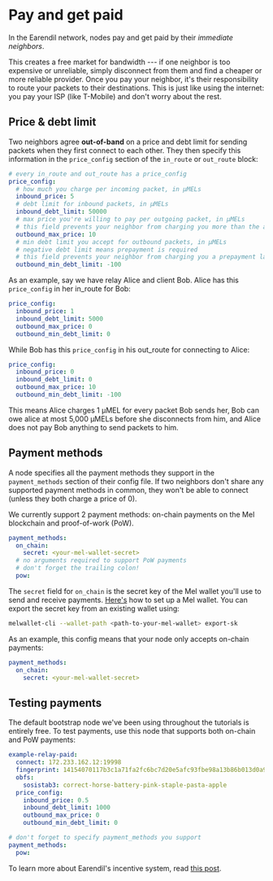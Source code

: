 # Pay and get paid

In the Earendil network, nodes pay and get paid by their _immediate neighbors_.

This creates a free market for bandwidth --- if one neighbor is too expensive or unreliable, simply disconnect from them and find a cheaper or more reliable provider. Once you pay your neighbor, it's their responsibility to route your packets to their destinations. This is just like using the internet: you pay your ISP (like T-Mobile) and don't worry about the rest.

## Price & debt limit

Two neighbors agree **out-of-band** on a price and debt limit for sending packets when they first connect to each other. They then specify this information in the `price_config` section of the `in_route` or `out_route` block:

```yaml
# every in_route and out_route has a price_config
price_config:
  # how much you charge per incoming packet, in µMELs
  inbound_price: 5
  # debt limit for inbound packets, in µMELs
  inbound_debt_limit: 50000
  # max price you're willing to pay per outgoing packet, in µMELs
  # this field prevents your neighbor from charging you more than the agreed amount
  outbound_max_price: 10
  # min debt limit you accept for outbound packets, in µMELs
  # negative debt limit means prepayment is required
  # this field prevents your neighbor from charging you a prepayment larger than the agreed amount
  outbound_min_debt_limit: -100
```

As an example, say we have relay Alice and client Bob. Alice has this `price_config` in her in_route for Bob:

```yaml
price_config:
  inbound_price: 1
  inbound_debt_limit: 5000
  outbound_max_price: 0
  outbound_min_debt_limit: 0
```

While Bob has this `price_config` in his out_route for connecting to Alice:

```yaml
price_config:
  inbound_price: 0
  inbound_debt_limit: 0
  outbound_max_price: 10
  outbound_min_debt_limit: -100
```

This means Alice charges 1 µMEL for every packet Bob sends her, Bob can owe alice at most 5,000 µMELs before she disconnects from him, and Alice does not pay Bob anything to send packets to him.

## Payment methods

A node specifies all the payment methods they support in the `payment_methods` section of their config file. If two neighbors don't share any supported payment methods in common, they won't be able to connect (unless they both charge a price of 0).

We currently support 2 payment methods: on-chain payments on the Mel blockchain and proof-of-work (PoW).

```yaml
payment_methods:
  on_chain:
    secret: <your-mel-wallet-secret>
  # no arguments required to support PoW payments
  # don't forget the trailing colon!
  pow:
```

The `secret` field for `on_chain` is the secret key of the Mel wallet you'll use to send and receive payments. [Here's](https://docs.melproject.org/developer-guides/using-wallets) how to set up a Mel wallet. You can export the secret key from an existing wallet using:

```bash
melwallet-cli --wallet-path <path-to-your-mel-wallet> export-sk
```

As an example, this config means that your node only accepts on-chain payments:

```yaml
payment_methods:
  on_chain:
    secret: <your-mel-wallet-secret>
```

## Testing payments

The default bootstrap node we've been using throughout the tutorials is entirely free. To test payments, use this node that supports both on-chain and PoW payments:

```yaml
example-relay-paid:
  connect: 172.233.162.12:19998
  fingerprint: 14154070117b3c1a71fa2fc6bc7d20e5afc93fbe98a13b86b013d0a91215f74f
  obfs:
    sosistab3: correct-horse-battery-pink-staple-pasta-apple
  price_config:
    inbound_price: 0.5
    inbound_debt_limit: 1000
    outbound_max_price: 0
    outbound_min_debt_limit: 0

# don't forget to specify payment_methods you support
payment_methods:
  pow:
```

To learn more about Earendil's incentive system, read [this post](https://nullchinchilla.me/2023/07/earendil-incentives/).
